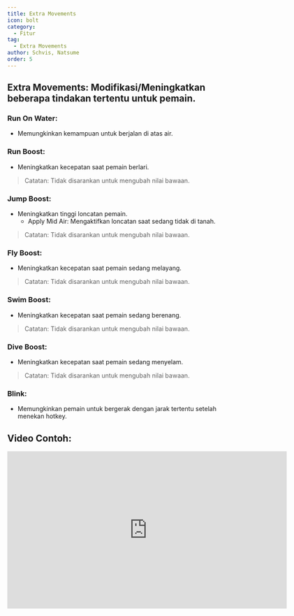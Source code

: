 ```yaml
---
title: Extra Movements
icon: bolt
category:
  - Fitur
tag:
  - Extra Movements
author: Schvis, Natsume
order: 5
---
```


## Extra Movements: Modifikasi/Meningkatkan beberapa tindakan tertentu untuk pemain.
### Run On Water:
- Memungkinkan kemampuan untuk berjalan di atas air.
### Run Boost:
- Meningkatkan kecepatan saat pemain berlari.
> Catatan: Tidak disarankan untuk mengubah nilai bawaan.
### Jump Boost:
- Meningkatkan tinggi loncatan pemain.
    - Apply Mid Air: Mengaktifkan loncatan saat sedang tidak di tanah.
> Catatan: Tidak disarankan untuk mengubah nilai bawaan.
### Fly Boost:
- Meningkatkan kecepatan saat pemain sedang melayang.
> Catatan: Tidak disarankan untuk mengubah nilai bawaan.
### Swim Boost: 
- Meningkatkan kecepatan saat pemain sedang berenang.
> Catatan: Tidak disarankan untuk mengubah nilai bawaan.
### Dive Boost:
- Meningkatkan kecepatan saat pemain sedang menyelam.
> Catatan: Tidak disarankan untuk mengubah nilai bawaan.
### Blink:
- Memungkinkan pemain untuk bergerak dengan jarak tertentu setelah menekan hotkey.

## Video Contoh:

<iframe width="640" height="360" src="https://www.youtube.com/embed/wMd9icqhFQg?list=PL5eI1Tb64p56g27qfYk7VuFTz4FK6YrKa" title="Korepi - Extra Movement (Sponsor)" frameborder="0" allow="accelerometer; autoplay; clipboard-write; encrypted-media; gyroscope; picture-in-picture; web-share" allowfullscreen></iframe>